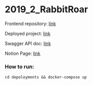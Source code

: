 # 2019_2_RabbitRoar

Frontend repository: [link](https://github.com/frontend-park-mail-ru/2019_2_RabbitRoar)

Deployed project: [link](https://svoyak.fun)

Swagger API doc: [link](https://svoyak.fun/api/swagger/)

Notion Page: [link](https://www.notion.so/SVOYAK-f53af7312b784f2bafa785c65e8d81a9)

### How to run:

```shell script
cd depoloyments && docker-compose up
```
